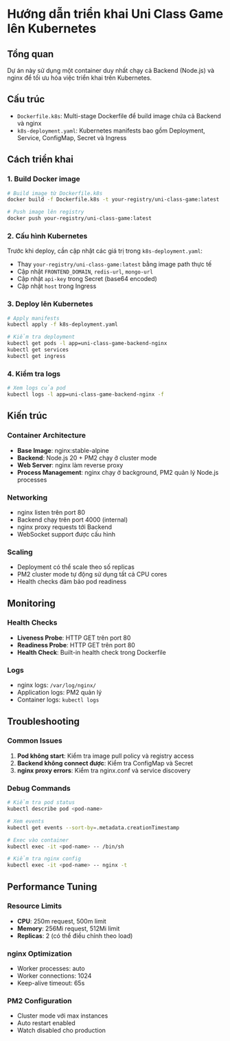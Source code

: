 # Hướng dẫn triển khai Uni Class Game lên Kubernetes

## Tổng quan

Dự án này sử dụng một container duy nhất chạy cả Backend (Node.js) và nginx để tối ưu hóa việc triển khai trên Kubernetes.

## Cấu trúc

- `Dockerfile.k8s`: Multi-stage Dockerfile để build image chứa cả Backend và nginx
- `k8s-deployment.yaml`: Kubernetes manifests bao gồm Deployment, Service, ConfigMap, Secret và Ingress

## Cách triển khai

### 1. Build Docker image

```bash
# Build image từ Dockerfile.k8s
docker build -f Dockerfile.k8s -t your-registry/uni-class-game:latest .

# Push image lên registry
docker push your-registry/uni-class-game:latest
```

### 2. Cấu hình Kubernetes

Trước khi deploy, cần cập nhật các giá trị trong `k8s-deployment.yaml`:

- Thay `your-registry/uni-class-game:latest` bằng image path thực tế
- Cập nhật `FRONTEND_DOMAIN`, `redis-url`, `mongo-url`
- Cập nhật `api-key` trong Secret (base64 encoded)
- Cập nhật `host` trong Ingress

### 3. Deploy lên Kubernetes

```bash
# Apply manifests
kubectl apply -f k8s-deployment.yaml

# Kiểm tra deployment
kubectl get pods -l app=uni-class-game-backend-nginx
kubectl get services
kubectl get ingress
```

### 4. Kiểm tra logs

```bash
# Xem logs của pod
kubectl logs -l app=uni-class-game-backend-nginx -f
```

## Kiến trúc

### Container Architecture
- **Base Image**: nginx:stable-alpine
- **Backend**: Node.js 20 + PM2 chạy ở cluster mode
- **Web Server**: nginx làm reverse proxy
- **Process Management**: nginx chạy ở background, PM2 quản lý Node.js processes

### Networking
- nginx listen trên port 80
- Backend chạy trên port 4000 (internal)
- nginx proxy requests tới Backend
- WebSocket support được cấu hình

### Scaling
- Deployment có thể scale theo số replicas
- PM2 cluster mode tự động sử dụng tất cả CPU cores
- Health checks đảm bảo pod readiness

## Monitoring

### Health Checks
- **Liveness Probe**: HTTP GET trên port 80
- **Readiness Probe**: HTTP GET trên port 80
- **Health Check**: Built-in health check trong Dockerfile

### Logs
- nginx logs: `/var/log/nginx/`
- Application logs: PM2 quản lý
- Container logs: `kubectl logs`

## Troubleshooting

### Common Issues

1. **Pod không start**: Kiểm tra image pull policy và registry access
2. **Backend không connect được**: Kiểm tra ConfigMap và Secret
3. **nginx proxy errors**: Kiểm tra nginx.conf và service discovery

### Debug Commands

```bash
# Kiểm tra pod status
kubectl describe pod <pod-name>

# Xem events
kubectl get events --sort-by=.metadata.creationTimestamp

# Exec vào container
kubectl exec -it <pod-name> -- /bin/sh

# Kiểm tra nginx config
kubectl exec -it <pod-name> -- nginx -t
```

## Performance Tuning

### Resource Limits
- **CPU**: 250m request, 500m limit
- **Memory**: 256Mi request, 512Mi limit
- **Replicas**: 2 (có thể điều chỉnh theo load)

### nginx Optimization
- Worker processes: auto
- Worker connections: 1024
- Keep-alive timeout: 65s

### PM2 Configuration
- Cluster mode với max instances
- Auto restart enabled
- Watch disabled cho production
